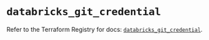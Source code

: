 # `databricks_git_credential`

Refer to the Terraform Registry for docs: [`databricks_git_credential`](https://registry.terraform.io/providers/databricks/databricks/1.81.0/docs/resources/git_credential).
